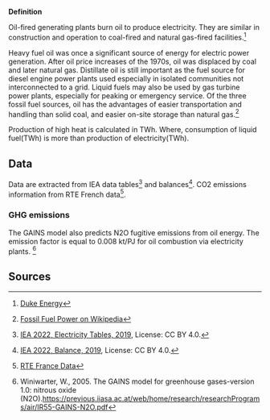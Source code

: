 **Definition**

Oil-fired generating plants burn oil to produce electricity. They are similar in construction and operation
to coal-fired and natural gas-fired facilities.[^2]

Heavy fuel oil was once a significant source of energy for electric power generation.
After oil price increases of the 1970s, oil was displaced by coal and later natural gas.
Distillate oil is still important as the fuel source for diesel engine power plants used especially in
isolated communities not interconnected to a grid. Liquid fuels may also be used by gas turbine power plants,
especially for peaking or emergency service. Of the three fossil fuel sources, oil has the advantages of easier
transportation and handling than solid coal, and easier on-site storage than natural gas.[^1]

Production of high heat is calculated in TWh. Where, consumption of liquid fuel(TWh) is more than production of electricity(TWh).

## Data

Data are extracted from IEA data tables[^3] and balances[^4]. CO2 emissions information from RTE French data[^5].

### GHG emissions


The GAINS model also predicts N2O fugitive emissions from oil energy. The emission factor is equal to 0.008 kt/PJ for oil combustion via electricity plants. [^7]


## Sources

[^1]: [Fossil Fuel Power on Wikipedia](https://en.wikipedia.org/wiki/Fossil_fuel_power_station#Oil)

[^2]: [Duke Energy](https://www.duke-energy.com/energy-education/how-energy-works/oil-and-gas-electricity)

[^3]: [IEA 2022, Electricity Tables, 2019](https://www.iea.org/data-and-statistics/data-tables?country=WORLD&energy=Electricity&year=2019), License: CC BY 4.0.

[^4]: [IEA 2022, Balance, 2019](https://www.iea.org/data-and-statistics/data-tables?country=WORLD&energy=Balances&year=2019), License: CC BY 4.0.

[^5]: [RTE France Data](https://www.rte-france.com/en/eco2mix/co2-emissions)


[^7]: Winiwarter, W., 2005. The GAINS model for greenhouse gases-version 1.0: nitrous oxide (N2O).https://previous.iiasa.ac.at/web/home/research/researchPrograms/air/IR55-GAINS-N2O.pdf

[^8]: https://www.eia.gov/energyexplained/oil-and-petroleum-products/refining-crude-oil-the-refining-process.php
